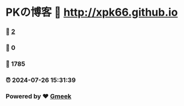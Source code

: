 # PKの博客 :link: http://xpk66.github.io 
### :page_facing_up: [2](http://xpk66.github.io/tag.html) 
### :speech_balloon: 0 
### :hibiscus: 1785 
### :alarm_clock: 2024-07-26 15:31:39 
### Powered by :heart: [Gmeek](https://github.com/Meekdai/Gmeek)
